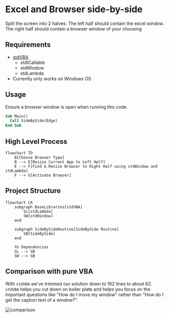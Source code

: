 <!--
    {
        "description": "Split windows side by side",
        "tags":["window", "automation"],
        "deps":["stdLambda", "stdWindow", "stdICallable"]
    }
-->

# Excel and Browser side-by-side

Split the screen into 2 halves. The left half should contain the excel window. The right half should contain a browser window of your choosing

## Requirements

* [stdVBA](http://github.com/sancarn/stdVBA)
    * stdICallable
    * stdWindow
    * stdLambda
* Currently only works on Windows OS

## Usage

Ensure a browser window is open when running this code.

```vb
Sub Main()
  Call SideBySide(Edge)
End Sub
```

## High Level Process

```mermaid
flowchart TD
    B[Choose Browser Type]
    B --> E[Resize Current App to Left Half]
    E --> F[Find & Resize Browser to Right Half using stdWindow and stdLambda]
    F --> G[Activate Browser]
```

## Project Structure

```mermaid
flowchart LR
    subgraph BaseLibraries[stdVBA]
        SL[stdLambda]
        SW[stdWindow]
    end

    subgraph SideBySideRoutine[SideBySide Routine]
        SB[SideBySide]
    end

    %% Dependencies
    SL --> SB
    SW --> SB
```

## Comparison with pure VBA

With `stdVBA` we've trimmed our solution down to 162 lines to about 62. `stdVBA` helps you cut down on boiler plate and helps you focus on the important questions like "How do I move my window" rather than "How do I get the caption text of a window?".

![comparison](docs/comparison.png)

